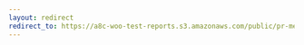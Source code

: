 ```yaml
---
layout: redirect
redirect_to: https://a8c-woo-test-reports.s3.amazonaws.com/public/pr-merge/39558/e2e/index.html
---
```

